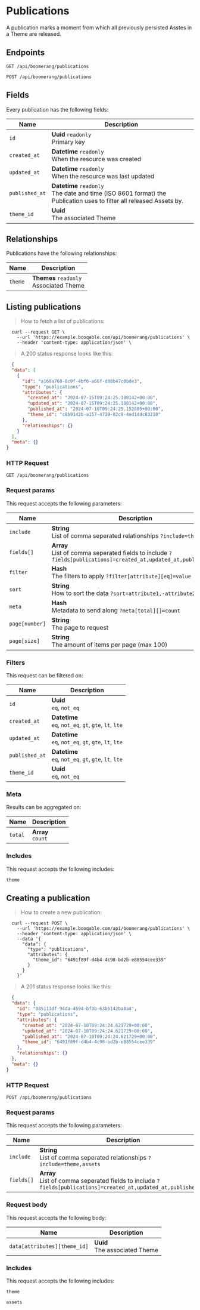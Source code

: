 # Publications

A publication marks a moment from which all previously persisted Asstes in a Theme are released.

## Endpoints
`GET /api/boomerang/publications`

`POST /api/boomerang/publications`

## Fields
Every publication has the following fields:

Name | Description
-- | --
`id` | **Uuid** `readonly`<br>Primary key
`created_at` | **Datetime** `readonly`<br>When the resource was created
`updated_at` | **Datetime** `readonly`<br>When the resource was last updated
`published_at` | **Datetime** `readonly`<br>The date and time (ISO 8601 format) the Publication uses to filter all released Assets by.
`theme_id` | **Uuid** <br>The associated Theme


## Relationships
Publications have the following relationships:

Name | Description
-- | --
`theme` | **Themes** `readonly`<br>Associated Theme


## Listing publications



> How to fetch a list of publications:

```shell
  curl --request GET \
    --url 'https://example.booqable.com/api/boomerang/publications' \
    --header 'content-type: application/json' \
```

> A 200 status response looks like this:

```json
  {
  "data": [
    {
      "id": "a169a760-8c9f-4bf6-a66f-d08b47c0bde3",
      "type": "publications",
      "attributes": {
        "created_at": "2024-07-15T09:24:25.180142+00:00",
        "updated_at": "2024-07-15T09:24:25.180142+00:00",
        "published_at": "2024-07-10T09:24:25.152805+00:00",
        "theme_id": "c8b9142b-a157-4729-82c9-4ed1ddc83210"
      },
      "relationships": {}
    }
  ],
  "meta": {}
}
```

### HTTP Request

`GET /api/boomerang/publications`

### Request params

This request accepts the following parameters:

Name | Description
-- | --
`include` | **String** <br>List of comma seperated relationships `?include=theme`
`fields[]` | **Array** <br>List of comma seperated fields to include `?fields[publications]=created_at,updated_at,published_at`
`filter` | **Hash** <br>The filters to apply `?filter[attribute][eq]=value`
`sort` | **String** <br>How to sort the data `?sort=attribute1,-attribute2`
`meta` | **Hash** <br>Metadata to send along `?meta[total][]=count`
`page[number]` | **String** <br>The page to request
`page[size]` | **String** <br>The amount of items per page (max 100)


### Filters

This request can be filtered on:

Name | Description
-- | --
`id` | **Uuid** <br>`eq`, `not_eq`
`created_at` | **Datetime** <br>`eq`, `not_eq`, `gt`, `gte`, `lt`, `lte`
`updated_at` | **Datetime** <br>`eq`, `not_eq`, `gt`, `gte`, `lt`, `lte`
`published_at` | **Datetime** <br>`eq`, `not_eq`, `gt`, `gte`, `lt`, `lte`
`theme_id` | **Uuid** <br>`eq`, `not_eq`


### Meta

Results can be aggregated on:

Name | Description
-- | --
`total` | **Array** <br>`count`


### Includes

This request accepts the following includes:

`theme`






## Creating a publication



> How to create a new publication:

```shell
  curl --request POST \
    --url 'https://example.booqable.com/api/boomerang/publications' \
    --header 'content-type: application/json' \
    --data '{
      "data": {
        "type": "publications",
        "attributes": {
          "theme_id": "6491f89f-d4b4-4c98-bd2b-e88554cee339"
        }
      }
    }'
```

> A 201 status response looks like this:

```json
  {
  "data": {
    "id": "085113df-94da-4694-bf3b-63b5142ba8a4",
    "type": "publications",
    "attributes": {
      "created_at": "2024-07-10T09:24:24.621729+00:00",
      "updated_at": "2024-07-10T09:24:24.621729+00:00",
      "published_at": "2024-07-10T09:24:24.621729+00:00",
      "theme_id": "6491f89f-d4b4-4c98-bd2b-e88554cee339"
    },
    "relationships": {}
  },
  "meta": {}
}
```

### HTTP Request

`POST /api/boomerang/publications`

### Request params

This request accepts the following parameters:

Name | Description
-- | --
`include` | **String** <br>List of comma seperated relationships `?include=theme,assets`
`fields[]` | **Array** <br>List of comma seperated fields to include `?fields[publications]=created_at,updated_at,published_at`


### Request body

This request accepts the following body:

Name | Description
-- | --
`data[attributes][theme_id]` | **Uuid** <br>The associated Theme


### Includes

This request accepts the following includes:

`theme`


`assets`





